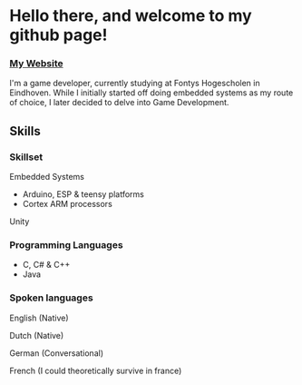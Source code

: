 # Hello there, and welcome to my github page!
### [My Website](https://nathanthus.games)

I'm a game developer, currently studying at Fontys Hogescholen in Eindhoven. While I initially started off doing embedded systems as my route of choice, I later decided to delve into Game Development.
## Skills
### Skillset
Embedded Systems
  - Arduino, ESP & teensy platforms
  - Cortex ARM processors

Unity

### Programming Languages
- C, C# & C++
- Java

### Spoken languages

English (Native)

Dutch (Native)

German (Conversational)

French (I could theoretically survive in france)


<!--
**NathanThus/NathanThus** is a ✨ _special_ ✨ repository because its `README.md` (this file) appears on your GitHub profile.

Here are some ideas to get you started:

- 🔭 I’m currently working on ...
- 🌱 I’m currently learning ...
- 👯 I’m looking to collaborate on ...
- 🤔 I’m looking for help with ...
- 💬 Ask me about ...
- 😄 Pronouns: ...
- ⚡ Fun fact: ...
-->
